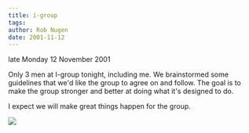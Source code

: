 ```yaml
---
title: i-group
tags: 
author: Rob Nugen
date: 2001-11-12
---
```


<p class=date>late Monday 12 November 2001</p>

<p>Only 3 men at I-group tonight, including me.  We
brainstormed some guidelines that we'd like the group
to agree on and follow.  The goal is to make the group
stronger and better at doing what it's designed to
do.</p>

<p>I expect we will make great things happen for the
group.</p>

<p><img src="/images/rob/wL-ROB.gif"/></p>
